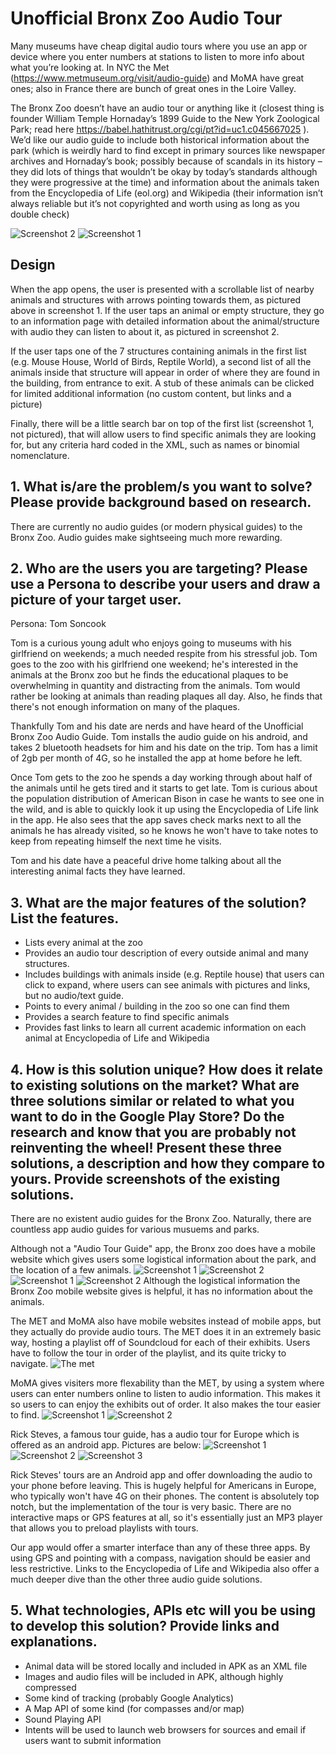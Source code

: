 # Unofficial Bronx Zoo Audio Tour

Many museums have cheap digital audio tours where you use an app or device where you enter numbers at stations to listen to more info about what you’re looking at. In NYC the Met (https://www.metmuseum.org/visit/audio-guide) and MoMA have great ones; also in France there are bunch of great ones in the Loire Valley.

The Bronx Zoo doesn’t have an audio tour or anything like it (closest thing is founder William Temple Hornaday’s 1899 Guide to the New York Zoological Park; read here  https://babel.hathitrust.org/cgi/pt?id=uc1.c045667025 ). We’d like our audio guide to include both historical information about the park (which is weirdly hard to find except in primary sources like newspaper archives and Hornaday’s book; possibly because of scandals in its history – they did lots of things that wouldn’t be okay by today’s standards although they were progressive at the time) and information about the animals taken from the Encyclopedia of Life (eol.org) and Wikipedia (their information isn’t always reliable but it’s not copyrighted and worth using as long as you double check)

![Screenshot 2](https://github.com/jrandtc/UnofficialBronxZooAudioTour/blob/master/images/planning/drawing2.jpg) ![Screenshot 1](https://github.com/jrandtc/UnofficialBronxZooAudioTour/blob/master/images/planning/drawing1.jpg)

## Design ##

When the app opens, the user is presented with a scrollable list of nearby animals and structures with arrows pointing towards them, as pictured above in screenshot 1.  If the user taps an animal or empty structure, they go to an information page with detailed information about the animal/structure with audio they can listen to about it, as pictured in screenshot 2.  

If the user taps one of the 7 structures containing animals in the first list (e.g. Mouse House, World of Birds, Reptile World), a second list of all the animals inside that structure will appear in order of where they are found in the building, from entrance to exit. A stub of these animals can be clicked for limited additional information (no custom content, but links and a picture) 

Finally, there will be a little search bar on top of the first list (screenshot 1, not pictured), that will allow users to find specific animals they are looking for, but any criteria hard coded in the XML, such as names or binomial nomenclature. 

## 1.	What is/are the problem/s you want to solve? Please provide background based on research. 

There are currently no audio guides (or modern physical guides) to the Bronx Zoo.  Audio guides make sightseeing much more rewarding. 

## 2.	Who are the users you are targeting? Please use a Persona to describe your users and draw a picture of your target user. 

Persona: Tom Soncook

Tom is a curious young adult who enjoys going to museums with his girlfriend on weekends; a much needed respite from his stressful job. Tom goes to the zoo with his girlfriend one weekend; he's interested in the animals at the Bronx zoo but he finds the educational plaques to be overwhelming in quantity and distracting from the animals. Tom would rather be looking at animals than reading plaques all day. Also, he finds that there's not enough information on many of the plaques.

Thankfully Tom and his date are nerds and have heard of the Unofficial Bronx Zoo Audio Guide. Tom installs the audio guide on his android, and takes 2 bluetooth headsets for him and his date on the trip. Tom has a limit of 2gb per month of 4G, so he installed the app at home before he left.

Once Tom gets to the zoo he spends a day working through about half of the animals until he gets tired and it starts to get late. Tom is curious about the population distribution of American Bison in case he wants to see one in the wild, and is able to quickly look it up using the Encyclopedia of Life link in the app. He also sees that the app saves check marks next to all the animals he has already visited, so he knows he won't have to take notes to keep from repeating himself the next time he visits. 

Tom and his date have a peaceful drive home talking about all the interesting animal facts they have learned.

## 3.	What are the major features of the solution? List the features.
- Lists every animal at the zoo
- Provides an audio tour description of every outside animal and many structures. 
- Includes buildings with animals inside (e.g. Reptile house) that users can click to expand, where users can see animals with pictures and links, but no audio/text guide.
- Points to every animal / building in the zoo so one can find them
- Provides a search feature to find specific animals
- Provides fast links to learn all current academic information on each animal at Encyclopedia of Life and Wikipedia

## 4.	How is this solution unique? How does it relate to existing solutions on the market? What are three solutions similar or related to what you want to do in the Google Play Store? Do the research and know that you are probably not reinventing the wheel! Present these three solutions, a description and how they compare to yours. Provide screenshots of the existing solutions.
There are no existent audio guides for the Bronx Zoo. Naturally, there are countless app audio guides for various musuems and parks. 

Although not a "Audio Tour Guide" app, the Bronx zoo does have a mobile website which gives users some logistical information about the park, and the location of a few animals.
![Screenshot 1](https://github.com/jrandtc/UnofficialBronxZooAudioTour/blob/master/images/planning/bz1.png)
![Screenshot 2](https://github.com/jrandtc/UnofficialBronxZooAudioTour/blob/master/images/planning/bz2.png) 
![Screenshot 1](https://github.com/jrandtc/UnofficialBronxZooAudioTour/blob/master/images/planning/bz3.png)
![Screenshot 2](https://github.com/jrandtc/UnofficialBronxZooAudioTour/blob/master/images/planning/bz4.png)
Although the logistical information the Bronx Zoo mobile website gives is helpful, it has no information about the animals.

The MET and MoMA also have mobile websites instead of mobile apps, but they actually do provide audio tours. The MET does it in an extremely basic way, hosting a playlist off of Soundcloud for each of their exhibits. Users have to follow the tour in order of the playlist, and its quite tricky to navigate.
![The met](https://github.com/jrandtc/UnofficialBronxZooAudioTour/blob/master/images/planning/met1.png)

MoMA gives visiters more flexability than the MET, by using a system where users can enter numbers online to listen to audio information. This makes it so users to can enjoy the exhibits out of order. It also makes the tour easier to find. 
![Screenshot 1](https://github.com/jrandtc/UnofficialBronxZooAudioTour/blob/master/images/planning/moma1.png)
![Screenshot 2](https://github.com/jrandtc/UnofficialBronxZooAudioTour/blob/master/images/planning/moma2.png) 

Rick Steves, a famous tour guide, has a audio tour for Europe which is offered as an android app. Pictures are below:
![Screenshot 1](https://github.com/jrandtc/UnofficialBronxZooAudioTour/blob/master/images/planning/1.png)
![Screenshot 2](https://github.com/jrandtc/UnofficialBronxZooAudioTour/blob/master/images/planning/0.png)
![Screenshot 3](https://github.com/jrandtc/UnofficialBronxZooAudioTour/blob/master/images/planning/2.png) 

Rick Steves' tours are an Android app and offer downloading the audio to your phone before leaving. This is  hugely helpful for Americans in Europe, who typically won't have 4G on their phones. The content is absolutely top notch, but the implementation of the tour is very basic. There are no interactive maps or GPS features at all, so it's essentially just an MP3 player that allows you to preload playlists with tours. 

Our app would offer a smarter interface than any of these three apps. By using GPS and pointing with a compass, navigation should be easier and less restrictive. Links to the Encyclopedia of Life and Wikipedia also offer a much deeper dive than the other three audio guide solutions.  

## 5.	What technologies, APIs etc will you be using to develop this solution? Provide links and explanations.
- Animal data will be stored locally and included in APK as an XML file
- Images and audio files will be included in APK, although highly compressed
- Some kind of tracking (probably Google Analytics)
- A Map API of some kind (for compasses and/or map)
- Sound Playing API
- Intents will be used to launch web browsers for sources and email if users want to submit information
